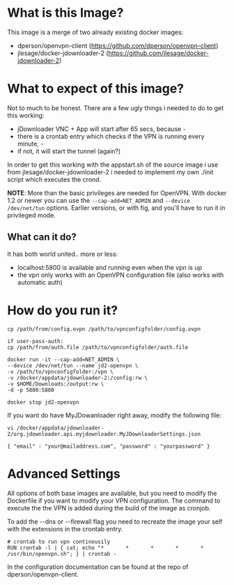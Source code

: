 # What is this Image?

This image is a merge of two already existing docker images:

- dperson/openvpn-client (https://github.com/dperson/openvpn-client)
- jlesage/docker-jdownloader-2 (https://github.com/jlesage/docker-jdownloader-2)


# What to expect of this image?

Not to much to be honest. There are a few ugly things i needed to do to get this working:

- jDownloader VNC + App will start after 65 secs, because -
- there is a crontab entry which checks if the VPN is running every minute, -
- if not, it will start the tunnel (again?)

In order to get this working with the appstart.sh of the source image i use from jlesage/docker-jdownloader-2 i needed to implement my own ./init script which executes the crond.


**NOTE**: More than the basic privileges are needed for OpenVPN. With docker 1.2
or newer you can use the `--cap-add=NET_ADMIN` and `--device /dev/net/tun`
options. Earlier versions, or with fig, and you'll have to run it in privileged
mode.


## What can it do?

It has both world united.. more or less:

- localhost:5800 is available and running even when the vpn is up
- the vpn only works with an OpenVPN configuration file (also works with automatic auth)

# How do you run it?

    cp /path/from/config.ovpn /path/to/vpnconfigfolder/config.ovpn
    
    if user-pass-auth:
    cp /path/from/auth.file /path/to/vpnconfigfolder/auth.file
    
    docker run -it --cap-add=NET_ADMIN \
    --device /dev/net/tun --name jd2-openvpn \
    -v /path/to/vpnconfigfolder:/vpn \
    -v /docker/appdata/jdownloader-2:/config:rw \
    -v $HOME/Downloads:/output:rw \
    -d -p 5800:5800
    
    docker stop jd2-openvpn
    
    
    
If you want do have MyJDowanloader right away, modify the following file:

    vi /docker/appdata/jdownloader-2/org.jdownloader.api.myjdownloader.MyJDownloaderSettings.json
    
    { "email" : "your@mailaddress.com", "password" : "yourpassword" }
    
# Advanced Settings
All options of both base images are available, but you need to modify the Dockerfile if you want to modify your VPN configuration. The command to execute the the VPN is added during the build of the image as cronjob.

To add the --dns or --firewall flag you need to recreate the image your self with the extensions in the crontab entry.

    # crontab to run vpn continousily
    RUN crontab -l | { cat; echo "*       *       *       *       *       /usr/bin/openvpn.sh"; } | crontab -
    
In the configuration documentation can be found at the repo of dperson/openvpn-client.